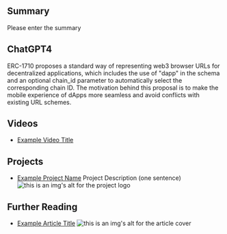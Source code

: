 ## Summary

Please enter the summary

## ChatGPT4

ERC-1710 proposes a standard way of representing web3 browser URLs for decentralized applications, which includes the use of "dapp" in the schema and an optional chain_id parameter to automatically select the corresponding chain ID. The motivation behind this proposal is to make the mobile experience of dApps more seamless and avoid conflicts with existing URL schemes.

## Videos

- [Example Video Title](https://www.youtube.com/watch?v=TDGq4aeevgY)

## Projects

- [Example Project Name](https://xxxx.xxx/xxxxx) Project Description (one sentence) ![this is an img's alt for the project logo](https://xxxx.xxx/project-logo.xxx)

## Further Reading

- [Example Article Title](https://xxxx.xxx/xxxxx) ![this is an img's alt for the article cover](https://xxxx.xxx/article-cover.xxx)
